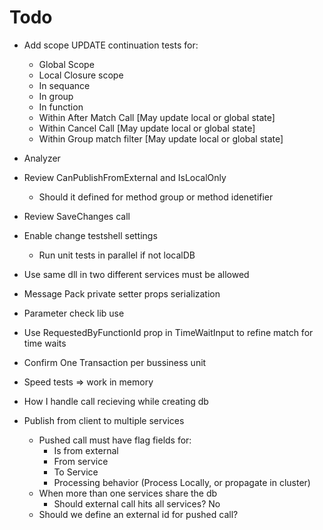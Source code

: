 ﻿# Todo
* Add scope UPDATE continuation tests for:
	- Global Scope
	- Local Closure scope
	- In sequance
	- In group
	- In function
	- Within After Match Call [May update local or global state]
	- Within Cancel Call [May update local or global state]
	- Within Group match filter [May update local or global state]
* Analyzer
* Review CanPublishFromExternal and IsLocalOnly
	* Should it defined for method group or method idenetifier
* Review SaveChanges call
* Enable change testshell settings
	* Run unit tests in parallel if not localDB
* Use same dll in two different services must be allowed

* Message Pack private setter props serialization
* Parameter check lib use
* Use RequestedByFunctionId prop in TimeWaitInput to refine match for time waits
* Confirm One Transaction per bussiness unit
* Speed tests => work in memory
* How I handle call recieving while creating db

* Publish from client to multiple services
	* Pushed call must have flag fields for:
		* Is from external
		* From service
		* To Service
		* Processing behavior (Process Locally, or propagate in cluster)
	* When more than one services share the db
		* Should external call hits all services? No
	* Should we define an external id for pushed call?

